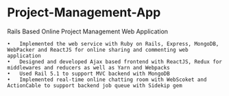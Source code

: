 # Project-Management-App
Rails Based Online Project Management Web Application

    •	Implemented the web service with Ruby on Rails, Express, MongoDB, WebPacker and ReactJS for online sharing and commenting web application
    •	Designed and developed Ajax based frontend with ReactJS, Redux for middlewares and reducers as well as Yarn and Webpacks 
    •	Used Rail 5.1 to support MVC backend with MongoDB
    •	Implemented real-time online chatting room with WebScoket and ActionCable to support backend job queue with Sidekip gem

